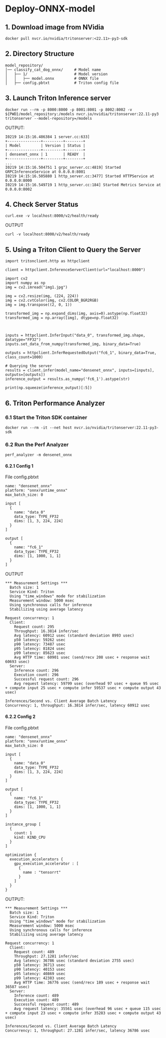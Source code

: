 # Deploy-ONNX-model
## 1. Download image from NVidia
`docker pull nvcr.io/nvidia/tritonserver:<22.11>-py3-sdk`
## 2. Directory Structure
```
model_repository/
│── classify_cat_dog_onnx/     # Model name
│   ├── 1/                     # Model version
│   │   ├── model.onnx         # ONNX file
│   ├── config.pbtxt           # Triton config file
```

## 3. Launch Triton Inference server
`docker run --rm -p 8000:8000 -p 8001:8001 -p 8002:8002 -v ${PWD}/model_repository:/models nvcr.io/nvidia/tritonserver:22.11-py3 tritonserver --model-repository=/models`

OUTPUT:
```
I0219 14:15:16.486384 1 server.cc:633]
+---------------+---------+--------+
| Model         | Version | Status |
+---------------+---------+--------+
| densenet_onnx | 1       | READY  |
+---------------+---------+--------+
...
I0219 14:15:16.504751 1 grpc_server.cc:4819] Started GRPCInferenceService at 0.0.0.0:8001
I0219 14:15:16.505880 1 http_server.cc:3477] Started HTTPService at 0.0.0.0:8000
I0219 14:15:16.549719 1 http_server.cc:184] Started Metrics Service at 0.0.0.0:8002
```
## 4. Check Server Status
`curl.exe -v localhost:8000/v2/health/ready`

OUTPUT
```
curl -v localhost:8000/v2/health/ready
```
## 5. Using a Triton Client to Query the Server
```
import tritonclient.http as httpclient

client = httpclient.InferenceServerClient(url="localhost:8000")

import cv2
import numpy as np
img = cv2.imread("img1.jpg")

img = cv2.resize(img, (224, 224))
img = cv2.cvtColor(img, cv2.COLOR_BGR2RGB)
img = img.transpose((2, 0, 1))

transformed_img = np.expand_dims(img, axis=0).astype(np.float32)
transformed_img = np.array([img], dtype=np.float32)



inputs = httpclient.InferInput("data_0", transformed_img.shape, datatype="FP32")
inputs.set_data_from_numpy(transformed_img, binary_data=True)

outputs = httpclient.InferRequestedOutput("fc6_1", binary_data=True, class_count=1000)

# Querying the server
results = client.infer(model_name="densenet_onnx", inputs=[inputs], outputs=[outputs])
inference_output = results.as_numpy('fc6_1').astype(str)

print(np.squeeze(inference_output)[:5])
```
## 6. Triton Performance Analyzer
### 6.1 Start the Triton SDK container
```
docker run --rm -it --net host nvcr.io/nvidia/tritonserver:22.11-py3-sdk
```
### 6.2 Run the Perf Analyzer
`perf_analyzer -m densenet_onnx`

#### 6.2.1 Config 1
File config.pbtxt
```
name: "densenet_onnx"
platform: "onnxruntime_onnx"
max_batch_size: 0

input [
  {
    name: "data_0"
    data_type: TYPE_FP32
    dims: [1, 3, 224, 224]
  }
]

output [
  {
    name: "fc6_1"
    data_type: TYPE_FP32
    dims: [1, 1000, 1, 1]
  }
]
```


OUTPUT
```
*** Measurement Settings ***
  Batch size: 1
  Service Kind: Triton
  Using "time_windows" mode for stabilization
  Measurement window: 5000 msec
  Using synchronous calls for inference
  Stabilizing using average latency

Request concurrency: 1
  Client:
    Request count: 295
    Throughput: 16.3814 infer/sec
    Avg latency: 60912 usec (standard deviation 8993 usec)
    p50 latency: 59262 usec
    p90 latency: 73487 usec
    p95 latency: 81824 usec
    p99 latency: 85623 usec
    Avg HTTP time: 60901 usec (send/recv 208 usec + response wait 60693 usec)
  Server:
    Inference count: 296
    Execution count: 296
    Successful request count: 296
    Avg request latency: 59799 usec (overhead 97 usec + queue 95 usec + compute input 25 usec + compute infer 59537 usec + compute output 43 usec)

Inferences/Second vs. Client Average Batch Latency
Concurrency: 1, throughput: 16.3814 infer/sec, latency 60912 usec
```
#### 6.2.2 Config 2
File config.pbtxt
```
name: "densenet_onnx"
platform: "onnxruntime_onnx"
max_batch_size: 0

input [
  {
    name: "data_0"
    data_type: TYPE_FP32
    dims: [1, 3, 224, 224]
  }
]

output [
  {
    name: "fc6_1"
    data_type: TYPE_FP32
    dims: [1, 1000, 1, 1]
  }
]

instance_group [
  {
    count: 1
    kind: KIND_CPU
  }
]

optimization {
  execution_accelerators {
    gpu_execution_accelerator : [
      {
        name : "tensorrt"
      }
    ]
  }
}
```

OUTPUT:
```
*** Measurement Settings ***
  Batch size: 1
  Service Kind: Triton
  Using "time_windows" mode for stabilization
  Measurement window: 5000 msec
  Using synchronous calls for inference
  Stabilizing using average latency

Request concurrency: 1
  Client:
    Request count: 489
    Throughput: 27.1281 infer/sec
    Avg latency: 36786 usec (standard deviation 2755 usec)
    p50 latency: 36713 usec
    p90 latency: 40153 usec
    p95 latency: 40869 usec
    p99 latency: 42383 usec
    Avg HTTP time: 36776 usec (send/recv 189 usec + response wait 36587 usec)
  Server:
    Inference count: 489
    Execution count: 489
    Successful request count: 489
    Avg request latency: 35561 usec (overhead 96 usec + queue 115 usec + compute input 23 usec + compute infer 35283 usec + compute output 43 usec)

Inferences/Second vs. Client Average Batch Latency
Concurrency: 1, throughput: 27.1281 infer/sec, latency 36786 usec
```

